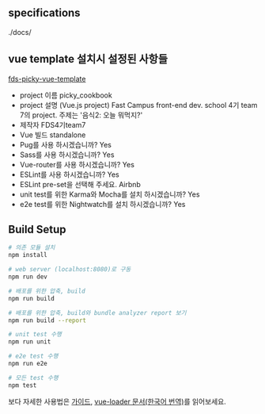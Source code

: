 ## specifications

./docs/

## vue template 설치시 설정된 사항들

[fds-picky-vue-template](https://github.com/fc-pickyeater/fds-picky-vue-template)

- project 이름 picky_cookbook
- project 설명 (Vue.js project) Fast Campus front-end dev. school 4기 team 7의 project. 주제는 '음식2: 오늘 뭐먹지?'
- 제작자 FDS4기team7
- Vue 빌드 standalone
- Pug를 사용 하시겠습니까? Yes
- Sass를 사용 하시겠습니까? Yes
- Vue-router를 사용 하시겠습니까? Yes
- ESLint를 사용 하시겠습니까? Yes
- ESLint pre-set을 선택해 주세요. Airbnb
- unit test를 위한 Karma와 Mocha를 설치 하시겠습니까? Yes
- e2e test를 위한 Nightwatch를 설치 하시겠습니까? Yes

## Build Setup

``` bash
# 의존 모듈 설치
npm install

# web server (localhost:8080)로 구동
npm run dev

# 배포를 위한 압축, build
npm run build

# 배포를 위한 압축, build와 bundle analyzer report 보기
npm run build --report

# unit test 수행
npm run unit

# e2e test 수행
npm run e2e

# 모든 test 수행
npm test
```

보다 자세한 사용법은 [가이드](https://vuejs-templates.github.io/webpack/), [vue-loader 문서(한국어 번역)](https://vue-loader.vuejs.org/kr/)를 읽어보세요.
